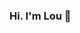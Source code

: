 ### Hi. I'm Lou 👋

<!--
**swelouise/swelouise** is a ✨ _special_ ✨ repository because its `README.md` (this file) appears on your GitHub profile.
- 👀 I’m interested in Data Engineering and Machine Learning 
- 🌱 I’m currently learning R and Machine Learning
- 💞️ I’m looking to collaborate on open. 
- 📫 How to reach me swelouise@gmail.com
-->
